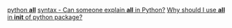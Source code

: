
[python __all__](https://www.google.com/search?q=python+__all__&ie=UTF-8)
[syntax - Can someone explain __all__ in Python?](https://stackoverflow.com/questions/44834/can-someone-explain-all-in-python)
[Why should I use __all__ in __init__ of python package?](https://stackoverflow.com/questions/30888683/why-should-i-use-all-in-init-of-python-package)

